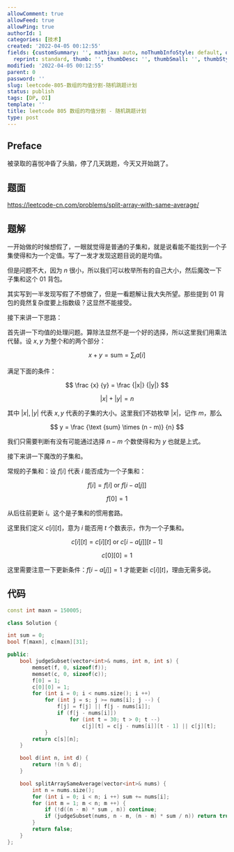 ```yaml
---
allowComment: true
allowFeed: true
allowPing: true
authorId: 1
categories: [技术]
created: '2022-04-05 00:12:55'
fields: {customSummary: '', mathjax: auto, noThumbInfoStyle: default, outdatedNotice: 'no',
  reprint: standard, thumb: '', thumbDesc: '', thumbSmall: '', thumbStyle: default}
modified: '2022-04-05 00:12:55'
parent: 0
password: ''
slug: leetcode-805-数组的均值分割-随机跳题计划
status: publish
tags: [DP, OI]
template: ''
title: leetcode 805 数组的均值分割 - 随机跳题计划
type: post
---
```

## Preface

被录取的喜悦冲昏了头脑，停了几天跳题，今天又开始跳了。

## 题面

https://leetcode-cn.com/problems/split-array-with-same-average/

## 题解

一开始做的时候想假了，一眼就觉得是普通的子集和，就是说看能不能找到一个子集使得和为一个定值。写了一发才发现这题目说的是均值。

但是问题不大，因为 $n$ 很小，所以我们可以枚举所有的自己大小，然后魔改一下子集和这个 01 背包。

其实写到一半发现写假了不想做了，但是一看题解让我大失所望。那些提到 01 背包的竟然复杂度要上指数级？这显然不能接受。

接下来讲一下思路：

首先讲一下均值的处理问题。算除法显然不是一个好的选择，所以这里我们用乘法代替。设 $x, y$ 为整个和的两个部分：

$$
	x + y = \text{sum} = \sum_i a[i]
$$

满足下面的条件：

$$
	\frac {x} {y} = \frac {|x|} {|y|}
$$

$$
	|x| + |y| = n
$$

其中 $|x|, |y|$ 代表 $x, y$ 代表的子集的大小。这里我们不妨枚举 $|x|$，记作 $m$，那么

$$
	y = \frac {\text {sum} \times (n - m)} {n}
$$

我们只需要判断有没有可能通过选择 $n-m$ 个数使得和为 $y$ 也就是上式。

接下来讲一下魔改的子集和。

常规的子集和：设 $f[i]$ 代表 $i$ 能否成为一个子集和：

$$
	f[i] = f[i] \text { or } f[i - a[j]]
$$

$$
	f[0] = 1
$$

从后往前更新 $i$。这个是子集和的惯用套路。

这里我们定义 $c[i][t]$，意为 $i$ 能否用 $t$ 个数表示，作为一个子集和。

$$
	c[i][t] = c[i][t] \text { or } c[i - a[j]][t - 1]
$$

$$
	c[0][0] = 1
$$

这里需要注意一下更新条件：$f[i - a[j]] = 1$ 才能更新 $c[i][t]$，理由无需多说。

## 代码

```c++
const int maxn = 150005;

class Solution {

int sum = 0;
bool f[maxn], c[maxn][31];

public:
    bool judgeSubset(vector<int>& nums, int n, int s) {
        memset(f, 0, sizeof(f));
        memset(c, 0, sizeof(c));
        f[0] = 1;
        c[0][0] = 1;
        for (int i = 0; i < nums.size(); i ++)
            for (int j = s; j >= nums[i]; j --) {
                f[j] = f[j] || f[j - nums[i]];
                if (f[j - nums[i]])
                    for (int t = 30; t > 0; t --)
                        c[j][t] = c[j - nums[i]][t - 1] || c[j][t];
            }
        return c[s][n];
    }

    bool d(int n, int d) {
        return !(n % d);
    }

    bool splitArraySameAverage(vector<int>& nums) {
        int n = nums.size();
        for (int i = 0; i < n; i ++) sum += nums[i];
        for (int m = 1; m < n; m ++) {
            if (!d((n - m) * sum , n)) continue;
            if (judgeSubset(nums, n - m, (n - m) * sum / n)) return true;
        }
        return false;
    }
};
```
